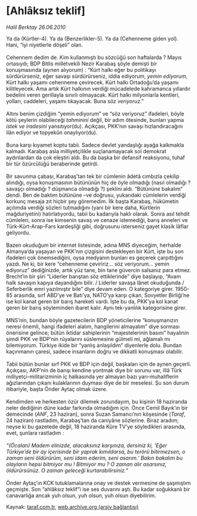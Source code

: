 # [Ahlâksız teklif] 

*Halil Berktay 26.06.2010*

<div class="yazi">Ya da (Kürtler-4). Ya da (Benzerlikler-5). Ya da (Cehenneme giden yol). Hani, “iyi niyetlerle döşeli” olan. <br/><br/>Cehennem dedim de. Kim kullanmıştı bu sözcüğü son haftalarda ? Mayıs ortasıydı; BDP Bitlis milletvekili Nezir Karabaş şöyle demişti bir konuşmasında (aynen alıyorum) : “Kürt halkı eğer bu politikayı sürdürürseniz, eğer savaşı sürdürürseniz, iddia ediyorum, <i>yemin ediyorum</i>, Kürt halkı yaşamı cehenneme çevirecek. Kürt halkı Ortadoğu’da yaşamı kilitleyecek. Ama artık Kürt halkının verdiği mücadelede kahramanca yıllardır bedelini veren gerillayla sınırlı olmayacak. Kürt halkı milyonlarla kentleri, yolları, caddeleri, yaşamı tıkayacak. Buna<i> söz veriyoruz</i>.” <br/><br/>Altını benim çizdiğim “yemin ediyorum” ve “söz veriyoruz” ifadeleri, böyle kötü şeylerin olabileceği <i>tahminini</i> değil, bir adım ötesinde, bunları yapma <i>istek ve iradesini</i> yansıtıyor(du). Açıkçası, PKK’nın savaşı hızlandıracağını ilân ediyor ve topyekûn onaylıyor(du). <br/><br/>Buna karşı kıyamet koptu tabii. Sadece devlet yandaşlığı ayağa kalkmakla kalmadı. Karabaş asla milliyetçilikle suçlanamayacak sol demokrat aydınlardan da çok eleştiri aldı. Bu da başka bir defansif reaksiyonu, tuhaf bir tür özürcülüğü beraberinde getirdi. <br/><br/>Bir savunma çabası, Karabaş’tan tek bir cümlenin âdetâ cımbızla çekilip alındığı, oysa konuşmasının bütününün hiç de öyle olmadığı (nasıl olmadığı ? savaşçı olmadığı ? düşmanca olmadığı ?) şeklini aldı. “Bütününe bakalım” dendi. Ben de baktım bütününe –ve doğrusu, yukarıdaki cümlelerin verdiği korkunç mesaja zıt hiçbir şey göremedim. İlk başta Karabaş, hükümetin açılımda verdiği sözleri tutmadığını (yani bir kere daha, Kürtlerin mağduriyetini) hatırlatıyordu, tabii bu kadarıyla haklı olarak. Sonra asıl tehdit cümleleri, sonra ise kimsenin savaş ve cenaze istemediği, barış anneleri ve Türk-Kürt-Arap-Fars kardeşliği gibi, doğrusunu isterseniz gayet klasik lâflar geliyordu. <br/><br/>Bazen okuduğum bir internet listesinde, adına MNS diyeceğim, herhalde Almanya’da yaşayan ve PKK’nın çizgisini destekleyen bir Kürt, işte bu son ifadeleri çok önemsediğini, oysa medyanın bunları es geçerek çarpıttığını yazdı. Ne ki, bir kere “cehenneme çeviririz... söz veriyorum... yemin ediyoruz” dediğinizde, artık yüz tane, bin tane güvercin salsanız para etmez. Brecht’in bir şiiri “Liderler barıştan söz ettiklerinde” diye başlayıp, “Avam halk savaşın kapıya dayandığını bilir. / Liderler savaşa lânet okuduğunda / Seferberlik emri yazılmıştır bile” diye devam eden. O kategoriye girer. 1950-85 arasında, sırf ABD’ye ve Batı’ya, NATO’ya karşı çıkan, Sovyetler Birliği’ne ise kol kanat geren bir barış hareketi vardı. İşte bu da, PKK’ya kol kanat geren bir barış söyleminden ibaret kalır. Aynı tek-yanlılık kategorisine girer. <br/><br/>MNS’nin, bundan böyle gazetecilerin BDP yöneticilerine “konuşmanızın neresi önemli, hangi ifadeleri alalım, hangilerini almayalım” diye sorması önerisine gelince; bütün iktidar sahiplerinin “majestelerinin basını” hayalinin şimdi PKK ve BDP’nin rüyalarını süslemesine gülmeli mi, ağlamalı mı bilemiyorum. Türkiye ikide bir “yanlış anlaşıldım” diyenlerle dolu. Bundan kaçınmanın çaresi, sadece insanların doğru ve dikkatli konuşması olabilir. <br/><br/>Tabii bütün bunlar sırf PKK ve BDP için değil, başkaları için de aynen geçerli. Açıkçası, AKP’nin de barışı kendine yontmak diye bir sorunu var, illâ Türk milliyetçi-militarizminin iç halkasında yer almayan bazı yarı-muhaliflerin ağızlarından çıkanı kulaklarının duyması diye de bir meselesi. Şu son durum itibariyle, başta Önder Aytaç olmak üzere. <br/><br/>Kendimden ve herkesten özür dilemek zorundayım, bu kişinin 18 haziranda neler dediğinin düne kadar farkında olmadığım için. Önce Cemil Bayık’ın bir demecinde (<i>ANF</i>, 23 haziran), sonra Suzan Samancı’nın köşesinde (<i>Taraf</i>, 24 haziran) rastladım, Karabaş’tan da caniyâne sözlerine. Biraz aradım; neyse ki bu gazetede değil, 18 haziranda Küre TV’ye söyledikleri arasında, evet, şunlara rastladım : <i><br/><br/>“(Öcalan) Madem elinizde, alacaksınız karşınıza, dersiniz ki, ‘Eğer Türkiye’de bir ay içerisinde bir yaprak kımıldarsa, bu terörü bitirmezsen, o zaman seni öldürürüm, seni idam ederim, seni asarım.’ Bakın bakalım bu olayların hepsi bitmiyor mu ! Bitmiyor mu ? O zaman alır asarsınız, öldürürsünüz. O zaman geleceği kurtarabilirsiniz.” </i><br/><br/>Önder Aytaç’ın KCK tutuklamalarına onay ve destek vermesine de şaşmıştım geçmişte. Son “ahlâksız teklif”i ise ses duvarını aştı. Bu kadar soğukkanlı bir canavarlığa ancak yuh olsun, yuh olsun, yuh olsun diyebilirim.</div>

Kaynak: [taraf.com.tr](http://www.taraf.com.tr:80/halil-berktay/makale-ahlaksiz-teklif.htm), [web.archive.org (arşiv bağlantısı)](http://web.archive.org/web/20100628024357/http://www.taraf.com.tr:80/halil-berktay/makale-ahlaksiz-teklif.htm)
